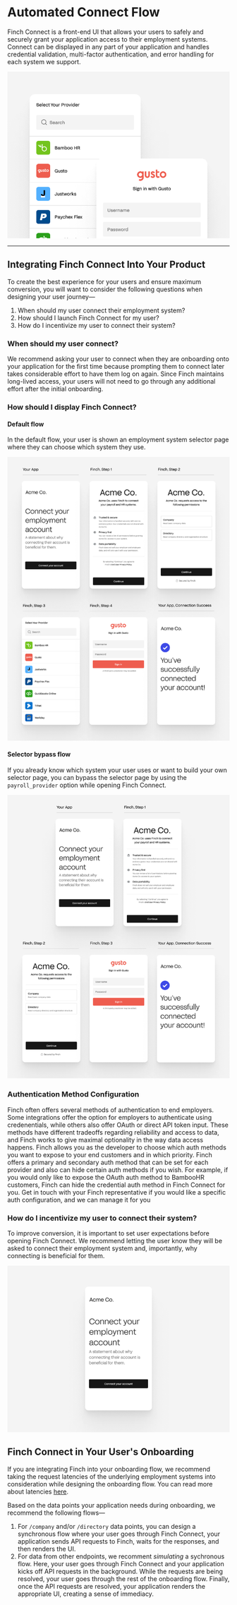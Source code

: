 # Automated Connect Flow

Finch Connect is a front-end UI that allows your users to safely and securely grant your application access to their employment systems. Connect can be displayed in any part of your application and handles credential validation, multi-factor authentication, and error handling for each system we support.

<!--
focus: false
-->

![](../../assets/images/finchConnectIntro.png)

---

## Integrating Finch Connect Into Your Product

To create the best experience for your users and ensure maximum conversion, you will want to consider the following questions when designing your user journey—

1. When should my user connect their employment system?
2. How should I launch Finch Connect for my user?
3. How do I incentivize my user to connect their system?

### When should my user connect?

We recommend asking your user to connect when they are onboarding onto your application for the first time because prompting them to connect later takes considerable effort to have them log on again. Since Finch maintains long-lived access, your users will not need to go through any additional effort after the initial onboarding.

### How should I display Finch Connect?

#### Default flow

In the default flow, your user is shown an employment system selector page where they can choose which system they use.

<!--
focus: false
-->

![](../../assets/images/integratingConnect1B.png)

#### Selector bypass flow

If you already know which system your user uses or want to build your own selector page, you can bypass the selector page by using the `payroll_provider` option while opening Finch Connect.

<!--
focus: false
-->

![](../../assets/images/integratingConnect2B2X.png)

### Authentication Method Configuration
Finch often offers several methods of authentication to end employers. Some integrations offer the option for employers to authenticate using credenentials, while others also offer OAuth or direct API token input. These methods have different tradeoffs regarding reliability and access to data, and Finch works to give maximal optionality in the way data access happens. Finch allows you as the developer to choose which auth methods you want to expose to your end customers and in which priority. Finch offers a primary and secondary auth method that can be set for each provider and also can hide certain auth methods if you wish. For example, if you would only like to expose the OAuth auth method to BambooHR customers, Finch can hide the credential auth method in Finch Connect for you. Get in touch with your Finch representative if you would like a specific auth configuration, and we can manage it for you

### How do I incentivize my user to connect their system?

To improve conversion, it is important to set user expectations before opening Finch Connect. We recommend letting the user know they will be asked to connect their employment system and, importantly, why connecting is beneficial for them.

<!--
focus: false
-->

![](../../assets/images/improvingConnectConversion.png)

## Finch Connect in Your User's Onboarding

If you are integrating Finch into your onboarding flow, we recommend taking the request latencies of the underlying employment systems into consideration while designing the onboarding flow. You can read more about latencies [here](../Development-Guides/Data-Syncs.md).

Based on the data points your application needs during onboarding, we recommend the following flows—

1. For `/company` and/or `/directory` data points, you can design a synchronous flow where your user goes through Finch Connect, your application sends API requests to Finch, waits for the responses, and then renders the UI.
2. For data from other endpoints, we recomment _simulating_ a sychronous flow. Here, your user goes through Finch Connect and your application kicks off API requests in the background. While the requests are being resolved, your user goes through the rest of the onboarding flow. Finally, once the API requests are resolved, your application renders the appropriate UI, creating a sense of immediacy.
